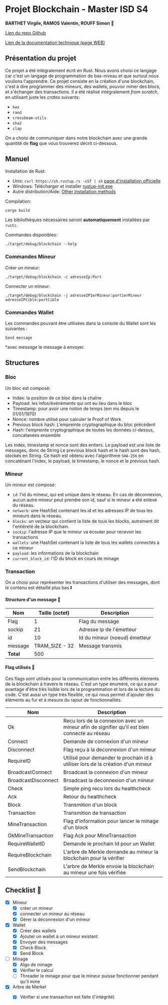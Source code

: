 # Projet Blockchain - Master ISD S4

**BARTHET Virgile, RAMOS Valentin, ROUFF Simon** :pencil: 

[Lien du repo Github](https://github.com/VClone-bot/Sedfik-V-Blockchain/tree/master) 

[Lien de la documentation technique (page WEB)](https://vclone-bot.github.io/Sedfik-V-Blockchain/blockchain/index.html)

## Présentation du projet

Ce projet a été intégralement écrit en Rust. Nous avons choisi ce langage car c'est un langage de programmation de bas-niveau et que surtout nous voulions l'apprendre.
Ce projet consiste en la création d'une blockchain, c'est à dire programmer des mineurs, des wallets, pouvoir miner des blocs, et s'échanger des transactions. Il a été réalisé intégralement *from scratch*, en utilisant juste les *crates* suivants:
* `hex`
* `rand`
* `crossbeam-utils`
* `sha2`
* `clap`

On a choisi de communiquer dans notre blockchain avec une grande quantité de **flag** que vous trouverez décrit ci-dessous.


## Manuel

Installation de Rust:
* Unix: ```curl https://sh.rustup.rs -sSf | sh```  [page d'installation officielle](https://www.rust-lang.org/tools/install)
* Windows: Télécharger et installer [rustup-init.exe](https://static.rust-lang.org/rustup/dist/i686-pc-windows-gnu/rustup-init.exe)
* Autre distribution/Aide: [Other installation methods](https://forge.rust-lang.org/infra/other-installation-methods.html)

Compilation:
``` bash = 
cargo build
```
Les bibliothèques nécessaires seront **automatiquement** installées par ```rustc```.

Commandes disponibles:
```bash=
./target/debug/blockchain --help
```
### Commandes Mineur
Créer un mineur:
```bash=
./target/debug/blockchain -c adresseIp:Port
```

Connecter un mineur:
```bash=
./target/debug/blockchain -j adresseIP1erMineur:port1erMineur adresseIPCible:portCible
```
### Commandes Wallet
Les commandes pouvant être utilisées dans la console du Wallet sont les suivantes :

```bash=
Send message
```

*avec *message* le message à envoyer.


## Structures
### Bloc

Un bloc est composé:
 * Index: la position de ce bloc dans la chaîne
 * Payload: les infos/événéments qui ont eu lieu dans le bloc
 * Timestamp: pour avoir une notion de temps (em ms depuis le 01/01/1970)
 * Nonce: nombre utilisé pour calculer le Proof of Work
 * Previous block hash: L'empreinte cryptographique du bloc précédent
 * Hash: l'empreinte cryptographique de toutes les données ci-dessus, concatanées ensemble

Les index, timestamp et nonce sont des entiers.
Le payload est une liste de messages, donc de String
Le previous block hash et le hash sont des hash, stockés en String. Ce hash est obtenu avec l'algorithme `SHA-256` en concaténant l'index, le payload, le timestamp, le nonce et le previous hash.
### Mineur

Un mineur est composé:
* `id`: l'id du mineur, qui est unique dans le réseau. En cas de déconnexion, aucun autre mineur peut prendre son id, sauf si le mineur a été enlevé du réseau.
* `network`: une HashSet contenant les id et les adresses IP de tous les mineurs dans le réseau.
* `blocks`: un vecteur qui contient la liste de tous les blocks, autrement dit l'entièreté de la blockchain.
* `sockip`: l'adresse IP que le mineur va écouter pour recevoir les transactions
* `wallets`: une HashSet contenant la liste de tous les wallets connectés à ce mineur
* `payload`: les informations de la blockchain
* `current_block_id`: l'ID du block en cours de minage

### Transaction

On a choisi pour représenter les transactions d'utiliser des messages, dont le contenu est détaillé plus bas :arrow_double_down: 

#### Structure d'un message :email: 

|Nom|Taille (octet)|Description|
|--|--|--|
|Flag|1|Flag du message|
|sockip|21|Adresse Ip de l'émetteur|
|id|10|Id du mineur (noeud) émetteur|
|message|TRAM_SIZE - 32| Message transmis|
|**Total**|500|

#### Flag utilisés :triangular_flag_on_post: 

Ces flags sont utilisés pour la communication entre les différents éléments de la blockchain à travers le réseau. C'est un type énuméré, ce qui a pour avantage d'être très lisible lors de la programmation et lors de la lecture du code. C'est aussi un type très flexible, ce qui nous permet d'ajouter des éléments au fur et à mesure du rajout de fonctionnalités.

|Nom|Description|
|--|--|
|Ok|Recu lors de la connexion avec un mineur afin de signifier qu'il est bien connecté au réseau|
|Connect|Demande de connexion d'un mineur|
|Disconnect|Flag reçu à la deconnexion d'un mineur|
|RequireID|Utilisé pour demander le prochain id à utiliser lors de la création d'un mineur|
|BroadcastConnect|Broadcast la connexion d'un mineur|
|BroadcastDisconnect|Broadcast la deconnexion d'un mineur|
|Check|Simple ping recu lors du healthcheck|
|Ack|Retour du healthcheck|
|Block|Transmition d'un block|
|Transaction|Transmition de transaction|
|MineTransaction|Flag d'information pour lancer le minage d'un block|
|OkMineTransaction|Flag Ack pour MineTransaction|
|RequireWalletID|Demande le prochain Id pour un Wallet|
|RequireBlockchain|L'arbre de Merkle demande au mineur la blockchain pour la vérifier|
|SendBlockchain| L'arbre de Merkle envoie la blockchain au mineur une fois vérifiée|

## Checklist :pencil: 
- [X] Mineur
    - [x] créer un mineur
    - [x] connecter un mineur au réseau
    - [x] Gérer la déconnexion d'un mineur 
- [x] Wallet 
    - [x] Créer des wallets
    - [x] Ajouter un wallet à un mineur existant
    - [x] Envoyer des messages
    - [x] Check Block
    - [x] Send Block 
- [ ] Minage 
    - [x] Algo de minage
    - [x] Vérifier le calcul
    - [ ] Threader le minage pour que le mineur puisse fonctionner pendant qu'il mine
- [x] Arbre de Merkel
    - [x] Vérifier si une transaction est faite (l'intégrité)


